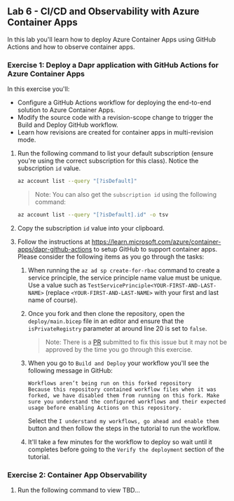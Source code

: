 ## Lab 6 - CI/CD and Observability with Azure Container Apps

In this lab you'll learn how to deploy Azure Container Apps using GitHub Actions and how to observe container apps.

### Exercise 1: Deploy a Dapr application with GitHub Actions for Azure Container Apps

In this exercise you'll:

- Configure a GitHub Actions workflow for deploying the end-to-end solution to Azure Container Apps.
- Modify the source code with a revision-scope change to trigger the Build and Deploy GitHub workflow.
- Learn how revisions are created for container apps in multi-revision mode.

1. Run the following command to list your default subscription (ensure you're using the correct subscription for this class). Notice the subscription `id` value.

    ```bash
    az account list --query "[?isDefault]"
    ```

    > Note: You can also get the `subscription id` using the following command:

    ```bash
    az account list --query "[?isDefault].id" -o tsv
    ```

1. Copy the subscription `id` value into your clipboard.

1. Follow the instructions at https://learn.microsoft.com/azure/container-apps/dapr-github-actions to setup GitHub to support container apps. Please consider the following items as you go through the tasks:

    1. When running the `az ad sp create-for-rbac` command to create a service principle, the service principle name value must be unique. Use a value such as `TestServicePrinciple<YOUR-FIRST-AND-LAST-NAME>` (replace `<YOUR-FIRST-AND-LAST-NAME>` with your first and last name of course).

    1. Once you fork and then clone the repository, open the `deploy/main.bicep` file in an editor and ensure that the `isPrivateRegistry` parameter at around line 20 is set to `false`. 
    
        > Note: There is a [PR](https://github.com/Azure-Samples/container-apps-store-api-microservice/pull/32) submitted to fix this issue but it may not be approved by the time you go through this exercise.

    1. When you go to `Build and Deploy` your workflow you'll see the following message in GitHub:

        ```
        Workflows aren’t being run on this forked repository
        Because this repository contained workflow files when it was forked, we have disabled them from running on this fork. Make sure you understand the configured workflows and their expected usage before enabling Actions on this repository.
        ```
        
        Select the `I understand my workflows, go ahead and enable them` button and then follow the steps in the tutorial to run the workflow.

    1. It'll take a few minutes for the workflow to deploy so wait until it completes before going to the `Verify the deployment` section of the tutorial.

### Exercise 2: Container App Observability

1. Run the following command to view TBD...